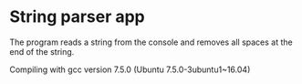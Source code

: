 # String parser app

The program reads a string from the console and removes all spaces at the end of the string. 

Compiling with gcc version 7.5.0 (Ubuntu 7.5.0-3ubuntu1~16.04) 

